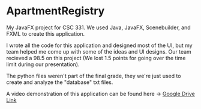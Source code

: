 # ApartmentRegistry

My JavaFX project for CSC 331. We used Java, JavaFX, Scenebuilder, and FXML to create this application.

I wrote all the code for this application and designed most of the UI, but my team helped me come up with some of the ideas and UI designs. Our team recieved a 98.5 on this project (We lost 1.5 points for going over the time limit during our presentation).

The python files weren't part of the final grade, they we're just used to create and analyze the "database" txt files.

A video demonstration of this application can be found here -> [Google Drive Link](https://drive.google.com/file/d/15G-TWfu5fp1i1xw_8PorJeKsSDKfOpqh/view?usp=sharing)

